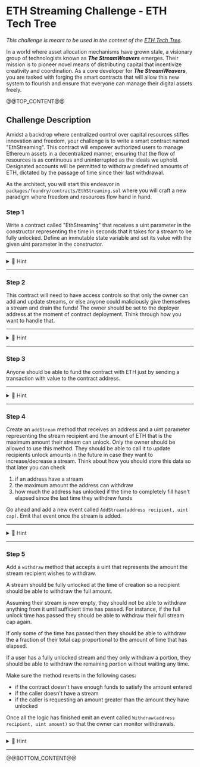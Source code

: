 # ETH Streaming Challenge - ETH Tech Tree
*This challenge is meant to be used in the context of the [ETH Tech Tree](https://github.com/BuidlGuidl/eth-tech-tree).*

In a world where asset allocation mechanisms have grown stale, a visionary group of technologists known as **_The StreamWeavers_** emerges. Their mission is to pioneer novel means of distributing capital that incentivize creativity and coordination. As a core developer for **_The StreamWeavers_**, you are tasked with forging the smart contracts that will allow this new system to flourish and ensure that everyone can manage their digital assets freely.

@@TOP_CONTENT@@

## Challenge Description

Amidst a backdrop where centralized control over capital resources stifles innovation and freedom, your challenge is to write a smart contract named "EthStreaming". This contract will empower authorized users to manage Ethereum assets in a decentralized manner, ensuring that the flow of resources is as continuous and uninterrupted as the ideals we uphold. Designated accounts will be permitted to withdraw predefined amounts of ETH, dictated by the passage of time since their last withdrawal.

As the architect, you will start this endeavor in `packages/foundry/contracts/EthStreaming.sol` where you will craft a new paradigm where freedom and resources flow hand in hand.

### Step 1
Write a contract called "EthStreaming" that receives a uint parameter in the constructor representing the time in seconds that it takes for a stream to be fully unlocked. Define an immutable state variable and set its value with the given uint parameter in the constructor.

---
<details markdown='1'>
<summary>🔎 Hint</summary>
You will need to define the contract and expect to receive a uint parameter in the constructor:

```solidity
  contract EthStreaming {
    uint public immutable unlockTime;

    constructor(uint _unlockTime) {
        // Setting the state variable to the value received in the constructor
        unlockTime = _unlockTime;
    }
  }
```

</details>

---

### Step 2
This contract will need to have access controls so that only the owner can add and update streams, or else anyone could maliciously give themselves a stream and drain the funds! The owner should be set to the deployer address at the moment of contract deployment. Think through how you want to handle that.

---
<details markdown='1'>
<summary>🔎 Hint</summary>
Two paths that could work for this:

1. Import the OpenZeppelin Ownable contract and inherit it in your contract definition

   or...

2. Simply store the deployer address (`msg.sender`) in a new state variable inside the constructor

</details>

---

### Step 3
Anyone should be able to fund the contract with ETH just by sending a transaction with value to the contract address.

---
<details markdown='1'>
<summary>🔎 Hint</summary>
Look at the <a href="https://solidity-by-example.org/fallback/"> `receive` handling method</a> that enables a contract to be able to receive ETH.
</details>

---

### Step 4
Create an `addStream` method that receives an address and a uint parameter representing the stream recipient and the amount of ETH that is the maximum amount their stream can unlock. Only the owner should be allowed to use this method. They should be able to call it to update recipients unlock amounts in the future in case they want to increase/decrease a stream. Think about how you should store this data so that later you can check
1. if an address have a stream
2. the maximum amount the address can withdraw 
3. how much the address has unlocked if the time to completely fill hasn't elapsed since the last time they withdrew funds

Go ahead and add a new event called `AddStream(address recipient, uint cap)`. Emit that event once the stream is added.

---
<details markdown='1'>
<summary>🔎 Hint</summary>
You could create a struct that stores the cap and the last withdraw timestamp and then create a mapping that uses the recipient address to point to an instance of the struct. 

```solidity
  struct Stream {
      uint cap;
      uint timeOfLastWithdrawal;
  }

  mapping(address => Stream) public streams;
  
```

<details markdown='1'>
<summary>OK, but I am still stuck on how to save the recipient data...</summary>
Simply assign an instance of the struct to that recipient's location in the mapping.

```solidity
  streams[recipient] = Stream(cap, 0);
```
</details>
</details>

---


### Step 5
Add a `withdraw` method that accepts a uint that represents the amount the stream recipient wishes to withdraw.

A stream should be fully unlocked at the time of creation so a recipient should be able to withdraw the full amount.

Assuming their stream is now empty, they should not be able to withdraw anything from it until sufficient time has passed. For instance, if the full unlock time has passed they should be able to withdraw their full stream cap again. 

If only some of the time has passed then they should be able to withdraw the a fraction of their total cap proportional to the amount of time that has elapsed. 

If a user has a fully unlocked stream and they only withdraw a portion, they should be able to withdraw the remaining portion without waiting any time.

Make sure the method reverts in the following cases:
- if the contract doesn't have enough funds to satisfy the amount entered
- if the caller doesn't have a stream
- if the caller is requesting an amount greater than the amount they have unlocked

Once all the logic has finished emit an event called `Withdraw(address recipient, uint amount)` so that the owner can monitor withdrawals.

---
<details markdown='1'>
<summary>🔎 Hint</summary>
Try to figure out how much the builder has unlocked by multiplying the time elapsed since their last withdraw by the stream cap, then divide by the unlock time. Don't forget to make sure that you don't allow them to take more than their cap.
<details markdown='1'>
<summary>OK, I got that but something is still not working...</summary>
You will also need to take care when recording their last withdraw time. It is not as simple as setting it to the current block.timestamp 100% of the time. What if they are only withdrawing half of their stream?
</details>
</details>

---

@@BOTTOM_CONTENT@@